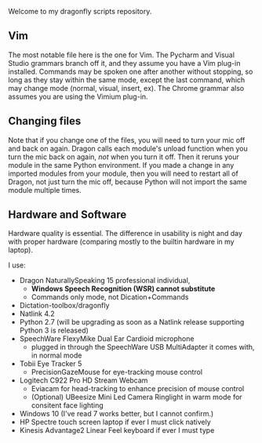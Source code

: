 
Welcome to my dragonfly scripts repository.

## Vim
The most notable file here is the one for Vim.
The Pycharm and Visual Studio grammars branch off it,
and they assume you have a Vim plug-in installed.
Commands may be spoken one after another without stopping, 
so long as they stay within the same mode, 
except the last command, which may change mode (normal, visual, insert, ex).
The Chrome grammar also assumes you are using the Vimium plug-in.

## Changing files
Note that if you change one of the files,
you will need to turn your mic off and back on again.
Dragon calls each module's unload function when you turn the mic back on again,
_not_ when you turn it off.
Then it reruns your module in the same Python environment.
If you made a change in any imported modules from your module, 
then you will need to restart all of Dragon, not just turn the mic off,
because Python will not import the same module multiple times.

## Hardware and Software
Hardware quality is essential. 
The difference in usability is night and day with proper hardware 
(comparing mostly to the builtin hardware in my laptop).

I use:
- Dragon NaturallySpeaking 15 professional individual, 
    - **Windows Speech Recognition (WSR) cannot substitute**
    - Commands only mode, not Dication+Commands 
- Dictation-toolbox/dragonfly
- Natlink 4.2
- Python 2.7 (will be upgrading as soon as a Natlink release supporting Python 3 is released)
- SpeechWare FlexyMike Dual Ear Cardioid microphone
    - plugged in through the SpeechWare USB MultiAdapter it comes with, in normal mode
- Tobii Eye Tracker 5
    - PrecisionGazeMouse for eye-tracking mouse control
- Logitech C922 Pro HD Stream Webcam
    - Eviacam for head-tracking to enhance precision of mouse control
    - (Optional) UBeesize Mini Led Camera Ringlight in warm mode for consitent face lighting
- Windows 10 (I've read 7 works better, but I cannot confirm.)
- HP Spectre touch screen laptop if ever I must click natively
- Kinesis Advantage2 Linear Feel keyboard if ever I must type
